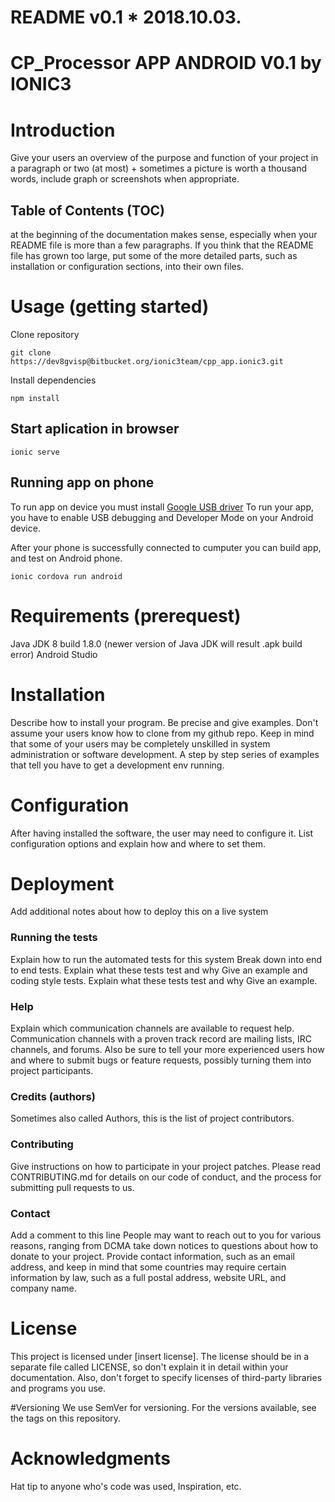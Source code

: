 # README v0.1 * 2018.10.03.

# CP_Processor APP ANDROID V0.1 by IONIC3

# Introduction
Give your users an overview of the purpose and function of your project in a paragraph or two (at most) + sometimes a picture is worth a thousand words, include graph or screenshots when appropriate.

## Table of Contents (TOC) 
at the beginning of the documentation makes sense, especially when your README file is more than a few paragraphs. If you think that the README file has grown too large, put some of the more detailed parts, such as installation or configuration sections, into their own files.

# Usage (getting started)
Clone repository
```shell
git clone https://dev8gvisp@bitbucket.org/ionic3team/cpp_app.ionic3.git
```

Install dependencies
```shell
npm install
```

## Start aplication in browser
```shell
ionic serve
```

## Running app on phone
To run app on device you must install [Google USB driver](https://developer.android.com/studio/run/win-usb)
To run your app, you have to enable USB debugging and Developer Mode on your Android device.

After your phone is successfully connected to cumputer you can build app, and test on Android phone.

```shell
ionic cordova run android
```

# Requirements (prerequest)
Java JDK 8 build 1.8.0 (newer version of Java JDK will result .apk build error)
Android Studio

# Installation
Describe how to install your program. Be precise and give examples. Don't assume your users know how to clone from my github repo. Keep in mind that some of your users may be completely unskilled in system administration or software development.
A step by step series of examples that tell you have to get a development env running.

# Configuration
After having installed the software, the user may need to configure it. List configuration options and explain how and where to set them.

# Deployment
Add additional notes about how to deploy this on a live system

### Running the tests
Explain how to run the automated tests for this system
Break down into end to end tests. Explain what these tests test and why
Give an example and coding style tests. Explain what these tests test and why
Give an example.

### Help
Explain which communication channels are available to request help. Communication 
channels with a proven track record are mailing lists, IRC channels, and forums. Also be sure to tell your more experienced users how and where to submit bugs or feature requests, possibly turning them into project participants.

### Credits (authors)
Sometimes also called Authors, this is the list of project contributors.

### Contributing
Give instructions on how to participate in your project patches.
Please read CONTRIBUTING.md for details on our code of conduct, and the process for submitting pull requests to us.

### Contact
Add a comment to this line
People may want to reach out to you for various reasons, ranging from DCMA take down notices to questions about how to donate to your project. Provide contact information, such as an email address, and keep in mind that some countries may require certain information by law, such as a full postal address, website URL, and company name.

# License
This project is licensed under [insert license]. The license should be in a separate file called LICENSE, so don't explain it in detail within your documentation. Also, don't forget to specify licenses of third-party libraries and programs you use.

#Versioning
We use SemVer for versioning. For the versions available, see the tags on this repository.

# Acknowledgments
Hat tip to anyone who's code was used, Inspiration, etc.

